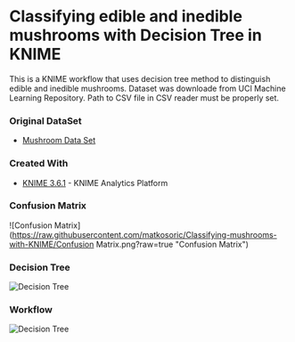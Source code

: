 
Classifying edible and inedible mushrooms with Decision Tree in KNIME
===================================================


This is a KNIME workflow that uses decision tree method to distinguish edible and inedible mushrooms.
Dataset was downloade from UCI Machine Learning Repository.
Path to CSV file in CSV reader must be properly set.


### Original DataSet


* [Mushroom Data Set](https://archive.ics.uci.edu/ml/datasets/Mushroom)


### Created With

* [KNIME 3.6.1](https://www.knime.com/) - KNIME Analytics Platform


### Confusion Matrix

![Confusion Matrix](https://raw.githubusercontent.com/matkosoric/Classifying-mushrooms-with-KNIME/Confusion Matrix.png?raw=true "Confusion Matrix")

### Decision Tree

![Decision Tree](https://raw.githubusercontent.com/matkosoric/Classifying-mushrooms-with-KNIME/Mushrooms-Decision-Tree-KNIME-Matko-Soric.png?raw=true "Decision Tree")


### Workflow

![Decision Tree](https://raw.githubusercontent.com/matkosoric/Classifying-mushrooms-with-KNIME/Workflow.png?raw=true "Workflow")
      
    